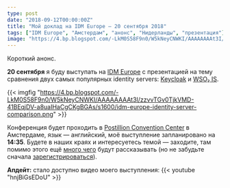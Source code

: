 ```yaml
---
type: post
date: "2018-09-12T00:00:00Z"
title: "Мой доклад на IDM Europe — 20 сентября 2018"
tags: ["IDM Europe", "Амстердам", "анонс", "Нидерланды", "презентация"]
image: "https://4.bp.blogspot.com/-LkM0S58F9n0/W5kNeyCNWKI/AAAAAAAAt3I/zzvvTGv0TjkVMD-41BEqjDV-a8uaIHaCgCKgBGAs/s1600/idm-europe-identity-server-comparison.png"
---
```


Короткий анонс.

**20 сентября** я буду выступать на [IDM Europe](https://whitehallmedia.co.uk/idmeuropesep2018/) с презентацией на тему сравнения двух самых популярных identity servers: [Keycloak](https://www.keycloak.org/) и [WSO₂ IS](https://wso2.com/identity-and-access-management/).

<!--more-->

{{< imgfig "https://4.bp.blogspot.com/-LkM0S58F9n0/W5kNeyCNWKI/AAAAAAAAt3I/zzvvTGv0TjkVMD-41BEqjDV-a8uaIHaCgCKgBGAs/s1600/idm-europe-identity-server-comparison.png" >}}

Конференция будет проходить в [Postillion Convention Center](https://www.postillionhotels.com/en-gb/conferenties-events/amsterdam) в Амстердаме, язык — английский, моё выступление запланировано на **14:35**. Будете в наших краях и интересуетесь темой — заходите, там помимо этого ещё [много чего](https://whitehallmedia.co.uk/idmeuropesep2018/programme/) будут рассказывать (но не забудьте сначала [зарегистрироваться](https://whitehallmedia.co.uk/idmeuropesep2018/registration)).

**Апдейт:** стало доступно видео моего выступления:
{{< youtube "hnjBiGsEDoU" >}}
